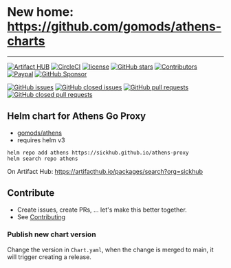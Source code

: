 # New home: https://github.com/gomods/athens-charts


---

[![Artifact HUB](https://img.shields.io/endpoint?url=https://artifacthub.io/badge/repository/sickhub)](https://artifacthub.io/packages/search?org=sickhub)
[![CircleCI](https://img.shields.io/circleci/build/github/SickHub/athens-proxy)](https://app.circleci.com/pipelines/github/SickHub/athens-proxy)
[![license](https://img.shields.io/github/license/sickhub/athens-proxy.svg)](https://github.com/sickhub/athens-proxy/blob/master/LICENSE)
[![GitHub stars](https://img.shields.io/github/stars/sickhub/athens-proxy.svg)](https://github.com/sickhub/athens-proxy)
[![Contributors](https://img.shields.io/github/contributors/sickhub/athens-proxy.svg)](https://github.com/sickhub/athens-proxy/graphs/contributors)
[![Paypal](https://img.shields.io/badge/donate-paypal-00457c.svg?logo=paypal)](https://www.paypal.com/cgi-bin/webscr?cmd=_s-xclick&hosted_button_id=FTXDN7LCDWUEA&source=url)
[![GitHub Sponsor](https://img.shields.io/badge/github-sponsor-blue?logo=github)](https://github.com/sponsors/DrPsychick)

[![GitHub issues](https://img.shields.io/github/issues/sickhub/athens-proxy.svg)](https://github.com/sickhub/athens-proxy/issues)
[![GitHub closed issues](https://img.shields.io/github/issues-closed/sickhub/athens-proxy.svg)](https://github.com/sickhub/athens-proxy/issues?q=is%3Aissue+is%3Aclosed)
[![GitHub pull requests](https://img.shields.io/github/issues-pr/sickhub/athens-proxy.svg)](https://github.com/sickhub/athens-proxy/pulls)
[![GitHub closed pull requests](https://img.shields.io/github/issues-pr-closed/sickhub/athens-proxy.svg)](https://github.com/sickhub/athens-proxy/pulls?q=is%3Apr+is%3Aclosed)

## Helm chart for Athens Go Proxy
* [gomods/athens](https://github.com/gomods/athens)
* requires helm v3

```shell script
helm repo add athens https://sickhub.github.io/athens-proxy
helm search repo athens
```

On Artifact Hub: https://artifacthub.io/packages/search?org=sickhub

## Contribute
* Create issues, create PRs, ... let's make this better together.
* See [Contributing](CONTRIBUTING.md)

### Publish new chart version
Change the version in `Chart.yaml`, when the change is merged to main, it will trigger creating a release.
